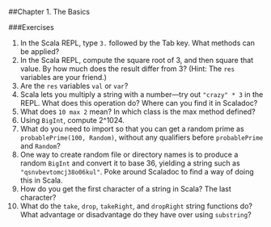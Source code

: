 ##Chapter 1. The Basics

###Exercises

1. In the Scala REPL, type `3.` followed by the Tab key. What methods can be applied?
2. In the Scala REPL, compute the square root of 3, and then square that value. By how much does the result differ from 3? (Hint: The `res` variables are your friend.)
3. Are the `res` variables `val` or `var`?
4. Scala lets you multiply a string with a number—try out `"crazy" * 3` in the REPL. What does this operation do? Where can you find it in Scaladoc?
5. What does `10 max 2` mean? In which class is the max method defined?
6. Using `BigInt`, compute 2^1024.
7. What do you need to import so that you can get a random prime as `probablePrime(100, Random)`, without any qualifiers before `probablePrime` and `Random`?
8. One way to create random file or directory names is to produce a random `BigInt` and convert it to base 36, yielding a string such as `"qsnvbevtomcj38o06kul"`. Poke around Scaladoc to find a way of doing this in Scala.
9. How do you get the first character of a string in Scala? The last character?
10. What do the `take`, `drop`, `takeRight`, and `dropRight` string functions do? What advantage or disadvantage do they have over using `substring`?


